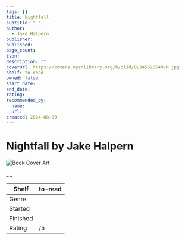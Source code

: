 ```yaml
---
tags: []
title: Nightfall
subtitle: " "
author:
  - Jake Halpern
publisher:
published:
page_count:
isbn:
description: ""
coverUrl: https://covers.openlibrary.org/b/olid/OL34532054M-M.jpg
shelf: to-read
owned: false
start_date:
end_date:
rating:
recommended_by:
  name:
  url:
created: 2024-08-09
---
```


# Nightfall by Jake Halpern

![Book Cover Art](https://covers.openlibrary.org/b/olid/OL34532054M-M.jpg)

_ _

| Shelf | to-read |
| --- | --- |
| Genre |  |
| Started |  |
| Finished |  |
| Rating | /5 |
